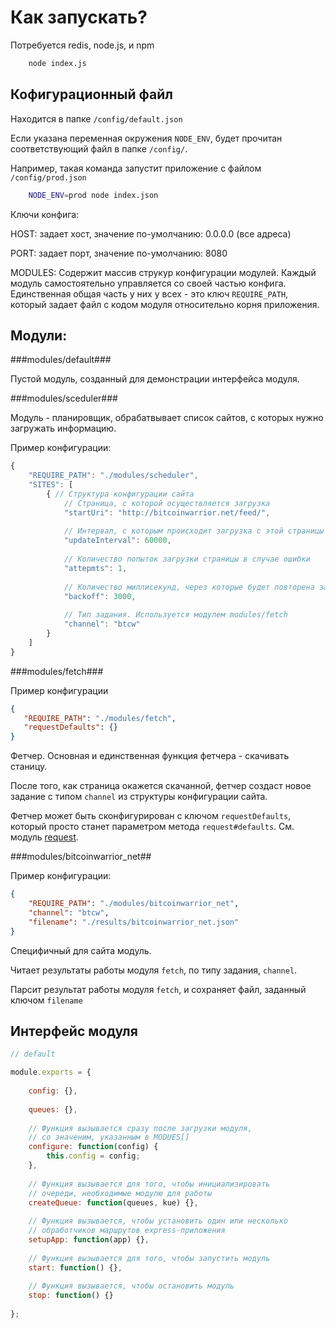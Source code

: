 Как запускать?
==============

Потребуется redis, node.js, и npm

```bash
    node index.js
```

Кофигурационный файл
--------------------

Находится в папке `/config/default.json`

Если указана переменная окружения `NODE_ENV`, будет прочитан соответствующий файл в папке `/config/`.

Например, такая команда запустит приложение с файлом `/config/prod.json`

```bash
    NODE_ENV=prod node index.json
```

Ключи конфига:

HOST: задает хост, значение по-умолчанию: 0.0.0.0 (все адреса)

PORT: задает порт, значение по-умолчанию: 8080

MODULES: Содержит массив струкур конфигурации модулей.
Каждый модуль самостоятельно управляется со своей частью конфига.
Единственная общая часть у них у всех - это ключ `REQUIRE_PATH`, который задает файл с кодом модуля относительно корня приложения.

Модули:
------

###modules/default###

Пустой модуль, созданный для демонстрации интерфейса модуля.

###modules/sceduler###

Модуль - планировщик, обрабатвывает список сайтов, с которых нужно загружать информацию.

Пример конфигурации:

```js
{
    "REQUIRE_PATH": "./modules/scheduler",
    "SITES": [
        { // Структура конфигурации сайта
            // Страница, с которой осуществляется загрузка
            "startUri": "http://bitcoinwarrior.net/feed/",
            
            // Интервал, с которым происходит загрузка с этой страницы
            "updateInterval": 60000,
            
            // Количество попыток загрузки страницы в случае ошибки
            "attepmts": 1,
            
            // Количество миллисекунд, через которые будет повторена загрузка в случае ошибки
            "backoff": 3000,
            
            // Тип задания. Используется модулем modules/fetch
            "channel": "btcw"
        }
    ]
}

```

###modules/fetch###

Пример конфигурации

```json
{
   "REQUIRE_PATH": "./modules/fetch",
   "requestDefaults": {}
}
```

Фетчер. Основная и единственная функция фетчера - скачивать станицу.

После того, как страница окажется скачанной, фетчер создаст новое задание с типом `channel` из структуры конфигурации сайта.

Фетчер может быть сконфигурирован с ключом `requestDefaults`, который просто станет параметром метода `request#defaults`. См. модуль [request](https://www.npmjs.com/package/request).

###modules/bitcoinwarrior_net##

Пример конфигурации:

```json
{
    "REQUIRE_PATH": "./modules/bitcoinwarrior_net",
    "channel": "btcw",
    "filename": "./results/bitcoinwarrior_net.json"
}
```

Специфичный для сайта модуль.

Читает результаты работы модуля `fetch`, по типу задания, `channel`.

Парсит результат работы модуля `fetch`, и сохраняет файл, заданный ключом `filename`

Интерфейс модуля
----------------

```javascript
// default

module.exports = {
    
    config: {},
    
    queues: {},
    
    // Функция вызывается сразу после загрузки модуля,
    // со значеним, указанным в MODUES[]
    configure: function(config) {
        this.config = config;
    },
    
    // Функция вызывается для того, чтобы инициализировать
    // очереди, необходимые модулю для работы
    createQueue: function(queues, kue) {},
    
    // Функция вызывается, чтобы установить один или несколько
    // обработчиков маршрутов express-приложения
    setupApp: function(app) {},
    
    // Функция вызывается для того, чтобы запустить модуль
    start: function() {},
    
    // Функция вызывается, чтобы остановить модуль
    stop: function() {}
    
};
```